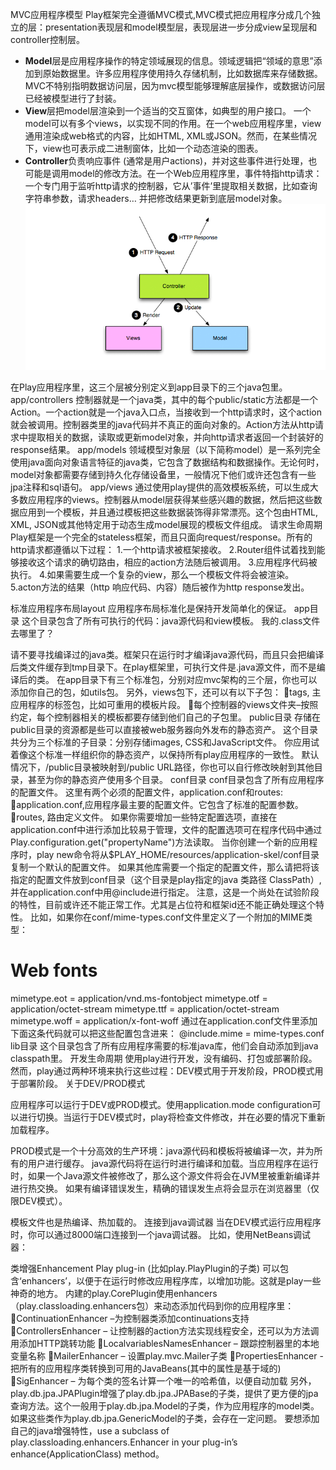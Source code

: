 MVC应用程序模型
Play框架完全遵循MVC模式,MVC模式把应用程序分成几个独立的层：presentation表现层和model模型层，表现层进一步分成view呈现层和controller控制层。
 - **Model**层是应用程序操作的特定领域展现的信息。领域逻辑把“领域的意思”添加到原始数据里。许多应用程序使用持久存储机制，比如数据库来存储数据。MVC不特别指明数据访问层，因为mvc模型能够理解底层操作，或数据访问层已经被模型进行了封装。
 - **View**层把model层渲染到一个适当的交互窗体，如典型的用户接口。 一个model可以有多个views，以实现不同的作用。在一个web应用程序里，view通用渲染成web格式的内容，比如HTML, XML或JSON。然而，在某些情况下，view也可表示成二进制窗体，比如一个动态渲染的图表。
-  **Controller**负责响应事件 (通常是用户actions)，并对这些事件进行处理，也可能是调用model的修改方法。在一个Web应用程序里，事件特指http请求：一个专门用于监听http请求的控制器，它从’事件’里提取相关数据，比如查询字符串参数，请求headers… 并把修改结果更新到底层model对象。
![Image text](img/1.png) 

在Play应用程序里，这三个层被分别定义到app目录下的三个java包里。
app/controllers
控制器就是一个java类，其中的每个public/static方法都是一个Action。一个action就是一个java入口点，当接收到一个http请求时，这个action就会被调用。控制器类里的java代码并不真正的面向对象的。Action方法从http请求中提取相关的数据，读取或更新model对象，并向http请求者返回一个封装好的response结果。
app/models
领域模型对象层（以下简称model）是一系列完全使用java面向对象语言特征的java类，它包含了数据结构和数据操作。无论何时，model对象都需要存储到持久化存储设备里，一般情况下他们或许还包含有一些jpa注释和sql语句。
app/views
通过使用play提供的高效模板系统，可以生成大多数应用程序的views。控制器从model层获得某些感兴趣的数据，然后把这些数据应用到一个模板，并且通过模板把这些数据装饰得非常漂亮。这个包由HTML, XML, JSON或其他特定用于动态生成model展现的模板文件组成。
请求生命周期
Play框架是一个完全的stateless框架，而且只面向request/response。所有的http请求都遵循以下过程：
1.一个http请求被框架接收。
2.Router组件试着找到能够接收这个请求的确切路由，相应的action方法随后被调用。
3.应用程序代码被执行。
4.如果需要生成一个复杂的view，那么一个模板文件将会被渲染。
5.acton方法的结果（http 响应代码、内容）随后被作为http response发出。

标准应用程序布局layout
应用程序布局标准化是保持开发简单化的保证。
app目录
这个目录包含了所有可执行的代码：java源代码和view模板。
我的.class文件去哪里了？ 

请不要寻找编译过的java类。框架只在运行时才编译java源代码，而且只会把编译后类文件缓存到tmp目录下。在play框架里，可执行文件是.java源文件，而不是编译后的类。
在app目录下有三个标准包，分别对应mvc架构的三个层，你也可以添加你自己的包，如utils包。
另外，views包下，还可以有以下子包：
tags, 主应用程序的标签包，比如可重用的模板片段。
每个控制器的views文件夹–按照约定，每个控制器相关的模板都要存储到他们自己的子包里。
public目录
存储在public目录的资源都是些可以直接被web服务器向外发布的静态资产。
这个目录共分为三个标准的子目录：分别存储images, CSS和JavaScript文件。 你应用试着像这个标准一样组织你的静态资产，以保持所有play应用程序的一致性。
默认情况下，/public目录被映射到/public URL路径，你也可以自行修改映射到其他目录，甚至为你的静态资产使用多个目录。
conf目录
conf目录包含了所有应用程序的配置文件。
这里有两个必须的配置文件，application.conf和routes:
application.conf,应用程序最主要的配置文件。它包含了标准的配置参数。 
routes, 路由定义文件。
如果你需要增加一些特定配置选项，直接在application.conf中进行添加比较易于管理，文件的配置选项可在程序代码中通过Play.configuration.get("propertyName")方法读取。 当你创建一个新的应用程序时，play new命令将从$PLAY_HOME/resources/application-skel/conf目录复制一个默认的配置文件。
如果其他库需要一个指定的配置文件，那么请把将该指定的配置文件放到conf目录（这个目录是play指定的java 类路径 ClassPath）,并在application.conf中用@include进行指定。
注意，这是一个尚处在试验阶段的特性，目前或许还不能正常工作。尤其是占位符和框架id还不能正确处理这个特性。
比如，如果你在conf/mime-types.conf文件里定义了一个附加的MIME类型：
# Web fonts
mimetype.eot = application/vnd.ms-fontobject
mimetype.otf = application/octet-stream
mimetype.ttf = application/octet-stream
mimetype.woff = application/x-font-woff
通过在application.conf文件里添加下面这条代码就可以把这些配置包含进来：
@include.mime = mime-types.conf
lib目录
这个目录包含了所有应用程序需要的标准java库，他们会自动添加到java classpath里。
开发生命周期
使用play进行开发，没有编码、打包或部署阶段。然而，play通过两种环境来执行这些过程：DEV模式用于开发阶段，PROD模式用于部署阶段。
关于DEV/PROD模式

应用程序可以运行于DEV或PROD模式。使用application.mode configuration可以进行切换。当运行于DEV模式时，play将检查文件修改，并在必要的情况下重新加载程序。

PROD模式是一个十分高效的生产环境：java源代码和模板将被编译一次，并为所有的用户进行缓存。
java源代码将在运行时进行编译和加载。当应用程序在运行时，如果一个Java源文件被修改了，那么这个源文件将会在JVM里被重新编译并进行热交换。 
如果有编译错误发生，精确的错误发生点将会显示在浏览器里（仅限DEV模式）。

模板文件也是热编译、热加载的。
连接到java调试器
当在DEV模式运行应用程序时，你可以通过8000端口连接到一个java调试器。
比如，使用NetBeans调试器：

类增强Enhancement
Play plug-in (比如play.PlayPlugin的子类) 可以包含‘enhancers’，以便于在运行时修改应用程序库，以增加功能。这就是play一些神奇的地方。
内建的play.CorePlugin使用enhancers（play.classloading.enhancers包）来动态添加代码到你的应用程序里：
ContinuationEnhancer –为控制器类添加continuations支持
ControllersEnhancer – 让控制器的action方法实现线程安全，还可以为方法调用添加HTTP跳转功能
LocalvariablesNamesEnhancer – 跟踪控制器里的本地变量名称
MailerEnhancer – 设置play.mvc.Mailer子类
PropertiesEnhancer - 把所有的应用程序类转换到可用的JavaBeans(其中的属性是基于域的) 
SigEnhancer – 为每个类的签名计算一个唯一的哈希值，以便自动加载
另外，play.db.jpa.JPAPlugin增强了play.db.jpa.JPABase的子类，提供了更方便的jpa查询方法。这个一般用于play.db.jpa.Model的子类，作为应用程序的model类。如果这些类作为play.db.jpa.GenericModel的子类，会存在一定问题。
要想添加自己的java增强特性，use a subclass of play.classloading.enhancers.Enhancer in your plug-in’s enhance(ApplicationClass) method。